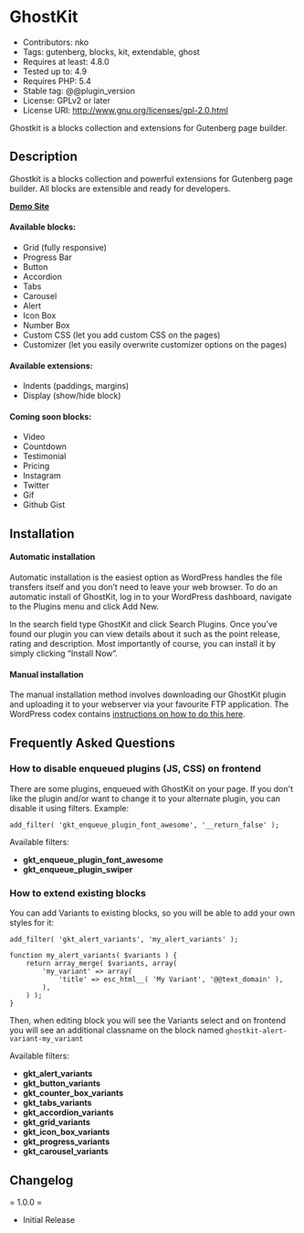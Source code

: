 # GhostKit #
* Contributors: nko
* Tags: gutenberg, blocks, kit, extendable, ghost
* Requires at least: 4.8.0
* Tested up to: 4.9
* Requires PHP: 5.4
* Stable tag: @@plugin_version
* License: GPLv2 or later
* License URI: http://www.gnu.org/licenses/gpl-2.0.html

Ghostkit is a blocks collection and extensions for Gutenberg page builder.


## Description ##

Ghostkit is a blocks collection and powerful extensions for Gutenberg page builder. All blocks are extensible and ready for developers.

[**Demo Site**](https://ghostkit.io/)

#### Available blocks: ####

* Grid (fully responsive)
* Progress Bar
* Button
* Accordion
* Tabs
* Carousel
* Alert
* Icon Box
* Number Box
* Custom CSS (let you add custom CSS on the pages)
* Customizer (let you easily overwrite customizer options on the pages)

#### Available extensions: ####

* Indents (paddings, margins)
* Display (show/hide block)

#### Coming soon blocks: ####

* Video
* Countdown
* Testimonial
* Pricing
* Instagram
* Twitter
* Gif
* Github Gist


## Installation ##

#### Automatic installation ####

Automatic installation is the easiest option as WordPress handles the file transfers itself and you don’t need to leave your web browser. To do an automatic install of GhostKit, log in to your WordPress dashboard, navigate to the Plugins menu and click Add New.

In the search field type GhostKit and click Search Plugins. Once you’ve found our plugin you can view details about it such as the point release, rating and description. Most importantly of course, you can install it by simply clicking “Install Now”.

#### Manual installation ####

The manual installation method involves downloading our GhostKit plugin and uploading it to your webserver via your favourite FTP application. The WordPress codex contains [instructions on how to do this here](https://codex.wordpress.org/Managing_Plugins#Manual_Plugin_Installation).


## Frequently Asked Questions ##

### How to disable enqueued plugins (JS, CSS) on frontend ####
There are some plugins, enqueued with GhostKit on your page. If you don't like the plugin and/or want to change it to your alternate plugin, you can disable it using filters. Example:

    add_filter( 'gkt_enqueue_plugin_font_awesome', '__return_false' );

Available filters:

* **gkt_enqueue_plugin_font_awesome**
* **gkt_enqueue_plugin_swiper**

### How to extend existing blocks ####
You can add Variants to existing blocks, so you will be able to add your own styles for it:

    add_filter( 'gkt_alert_variants', 'my_alert_variants' );

    function my_alert_variants( $variants ) {
        return array_merge( $variants, array(
            'my_variant' => array(
                'title' => esc_html__( 'My Variant', '@@text_domain' ),
            ),
        ) );
    }

Then, when editing block you will see the Variants select and on frontend you will see an additional classname on the block named `ghostkit-alert-variant-my_variant`

Available filters:

* **gkt_alert_variants**
* **gkt_button_variants**
* **gkt_counter_box_variants**
* **gkt_tabs_variants**
* **gkt_accordion_variants**
* **gkt_grid_variants**
* **gkt_icon_box_variants**
* **gkt_progress_variants**
* **gkt_carousel_variants**


## Changelog ##

= 1.0.0 =
* Initial Release
